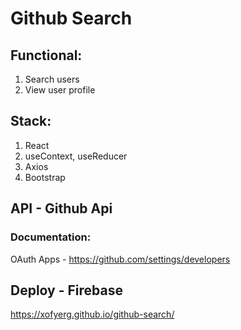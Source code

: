 # Github Search

## Functional:
1. Search users
2. View user profile

## Stack:
1. React
2. useContext, useReducer
3. Axios
4. Bootstrap

## API - Github Api
### Documentation:
OAuth Apps -
https://github.com/settings/developers

## Deploy - Firebase
https://xofyerg.github.io/github-search/
